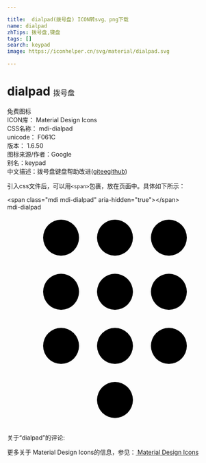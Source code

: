 ```yaml
---

title:  dialpad(拨号盘) ICON转svg、png下载
name: dialpad
zhTips: 拨号盘,键盘
tags: []
search: keypad
image: https://iconhelper.cn/svg/material/dialpad.svg

---
```


# dialpad  <small style="font-size: 60%;font-weight: 100">拨号盘</small>


<div class="detail-page">
<p>
<span><span class="badge-success badge">免费图标</span> </span>
<br/>
<span>
ICON库：
<span class="badge-secondary badge">Material Design Icons</span> 
</span>
<br/>
<span>
CSS名称：
<span class="badge-secondary badge">mdi-dialpad</span> 
</span>
<br/>
<span>
unicode：
<span class="badge-secondary badge">F061C</span> 
<copy-btn content='F061C' btn-title=""></copy-btn>
<copy-btn :content='String.fromCodePoint(parseInt("F061C", 16))' btn-title="复制U"></copy-btn>
</span>
<br/>
<span>
版本：
<span class="badge-secondary badge">1.6.50</span> 
</span>
<br/>
<span>图标来源/作者：<span class="badge-light badge">Google</span></span> 
<br/>
<span>别名：<span class="badge-light badge">keypad</span></span><br/><span class="zh-detail">中文描述：<span class="badge-primary badge">拨号盘</span><span class="badge-primary badge">键盘</span><span class="help-link"><span>帮助改进</span>(<a href="https://gitee.com/liuwave/icon-helper/edit/master/json/material/dialpad.json" target="_blank" rel="noopener noreferrer">gitee</a><a href="https://github.com/liuwave/icon-helper/edit/master/json/material/dialpad.json" target="_blank" rel="noopener noreferrer">github</a></span>)</span><br/>
</p>
</div>
<div class="alert alert-dark">
  <i class="mdi mdi-dialpad mdi-48px"></i>
  <i class="mdi mdi-dialpad mdi-36px"></i>
  <i class="mdi mdi-dialpad mdi-24px"></i>
  <i class="mdi mdi-dialpad mdi-18px"></i>
</div>
<div>
  <p>引入css文件后，可以用<code>&lt;span&gt;</code>包裹，放在页面中。具体如下所示：    
  </p>
  <div class="alert alert-primary" style="font-size: 14px">
    &lt;span class="mdi mdi-dialpad" aria-hidden="true"&gt;&lt;/span&gt;
    <copy-btn content='<span class="mdi mdi-dialpad" aria-hidden="true"></span>'></copy-btn>
  </div>
  <div class="alert alert-secondary">
    <i class="mdi mdi-dialpad"
    style="font-size: 24px"
    aria-hidden="true"></i> mdi-dialpad
    <copy-btn content="mdi-dialpad" btn-title="复制图标名称"></copy-btn>
  </div>
</div>
<div id="svg" class="svg-wrap">
<svg xmlns="http://www.w3.org/2000/svg" viewBox="0 0 24 24"><path d="M12,19A2,2 0 0,0 10,21A2,2 0 0,0 12,23A2,2 0 0,0 14,21A2,2 0 0,0 12,19M6,1A2,2 0 0,0 4,3A2,2 0 0,0 6,5A2,2 0 0,0 8,3A2,2 0 0,0 6,1M6,7A2,2 0 0,0 4,9A2,2 0 0,0 6,11A2,2 0 0,0 8,9A2,2 0 0,0 6,7M6,13A2,2 0 0,0 4,15A2,2 0 0,0 6,17A2,2 0 0,0 8,15A2,2 0 0,0 6,13M18,5A2,2 0 0,0 20,3A2,2 0 0,0 18,1A2,2 0 0,0 16,3A2,2 0 0,0 18,5M12,13A2,2 0 0,0 10,15A2,2 0 0,0 12,17A2,2 0 0,0 14,15A2,2 0 0,0 12,13M18,13A2,2 0 0,0 16,15A2,2 0 0,0 18,17A2,2 0 0,0 20,15A2,2 0 0,0 18,13M18,7A2,2 0 0,0 16,9A2,2 0 0,0 18,11A2,2 0 0,0 20,9A2,2 0 0,0 18,7M12,7A2,2 0 0,0 10,9A2,2 0 0,0 12,11A2,2 0 0,0 14,9A2,2 0 0,0 12,7M12,1A2,2 0 0,0 10,3A2,2 0 0,0 12,5A2,2 0 0,0 14,3A2,2 0 0,0 12,1Z" /></svg>
</div>
<detail full-name='mdi-dialpad'></detail>
<div>
<p>关于“dialpad”的评论:</p>
</div>
<Vssue title="关于“dialpad”的评论" ></Vssue>    
<div><p>更多关于 Material Design Icons的信息，参见：<a target="_blank" href="https://iconhelper.cn/material.html"> Material Design Icons</a>
</p></div>
